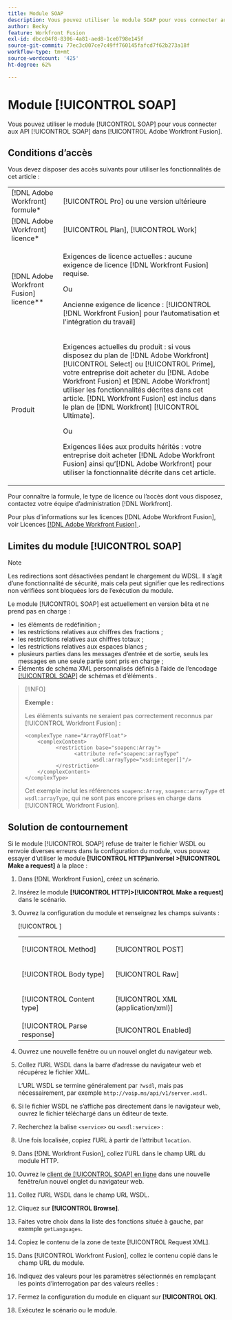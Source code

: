 ```yaml
---
title: Module SOAP
description: Vous pouvez utiliser le module SOAP pour vous connecter aux API SOAP dans Adobe Workfront Fusion.
author: Becky
feature: Workfront Fusion
exl-id: dbcc04f8-8306-4a81-aed8-1ce0798e145f
source-git-commit: 77ec3c007ce7c49ff760145fafcd7f62b273a18f
workflow-type: tm+mt
source-wordcount: '425'
ht-degree: 62%

---
```


# Module [!UICONTROL SOAP]

Vous pouvez utiliser le module [!UICONTROL SOAP] pour vous connecter aux API [!UICONTROL SOAP] dans [!UICONTROL Adobe Workfront Fusion].

## Conditions d’accès

Vous devez disposer des accès suivants pour utiliser les fonctionnalités de cet article :

<table style="table-layout:auto"> 
 <col> 
 <col> 
 <tbody> 
  <tr> 
   <td role="rowheader">[!DNL Adobe Workfront] formule*</td>
  <td> <p>[!UICONTROL Pro] ou une version ultérieure</p> </td>
  </tr> 
  <tr data-mc-conditions=""> 
   <td role="rowheader">[!DNL Adobe Workfront] licence*</td>
   <td> <p>[!UICONTROL Plan], [!UICONTROL Work]</p> </td> 
  </tr> 
  <tr> 
   <td role="rowheader">[!DNL Adobe Workfront Fusion] licence**</td> 
   <td>
   <p>Exigences de licence actuelles : aucune exigence de licence [!DNL Workfront Fusion] requise.</p>
   <p>Ou</p>
   <p>Ancienne exigence de licence : [!UICONTROL [!DNL Workfront Fusion] pour l’automatisation et l’intégration du travail] </p>
   </td> 
  </tr> 
  <tr> 
   <td role="rowheader">Produit</td> 
   <td>
   <p>Exigences actuelles du produit : si vous disposez du plan de [!DNL Adobe Workfront] [!UICONTROL Select] ou [!UICONTROL Prime], votre entreprise doit acheter du [!DNL Adobe Workfront Fusion] et [!DNL Adobe Workfront] utiliser les fonctionnalités décrites dans cet article. [!DNL Workfront Fusion] est inclus dans le plan de [!DNL Workfront] [!UICONTROL Ultimate].</p>
   <p>Ou</p>
   <p>Exigences liées aux produits hérités : votre entreprise doit acheter [!DNL Adobe Workfront Fusion] ainsi qu’[!DNL Adobe Workfront] pour utiliser la fonctionnalité décrite dans cet article.</p>
   </td> 
  </tr> 
 </tbody> 
</table>

Pour connaître la formule, le type de licence ou l’accès dont vous disposez, contactez votre équipe d’administration [!DNL Workfront].

Pour plus d’informations sur les licences [!DNL Adobe Workfront Fusion], voir Licences [[!DNL Adobe Workfront Fusion] ](/help/workfront-fusion/set-up-and-manage-workfront-fusion/licensing-operations-overview/license-automation-vs-integration.md).

## Limites du module [!UICONTROL SOAP]

>[!NOTE]
>
>Les redirections sont désactivées pendant le chargement du WDSL. Il s’agit d’une fonctionnalité de sécurité, mais cela peut signifier que les redirections non vérifiées sont bloquées lors de l’exécution du module.

Le module [!UICONTROL SOAP] est actuellement en version bêta et ne prend pas en charge :

* les éléments de redéfinition ;
* les restrictions relatives aux chiffres des fractions ;
* les restrictions relatives aux chiffres totaux ;
* les restrictions relatives aux espaces blancs ;
* plusieurs parties dans les messages d’entrée et de sortie, seuls les messages en une seule partie sont pris en charge ;
* Éléments de schéma XML personnalisés définis à l’aide de l’encodage [[!UICONTROL SOAP]](https://schemas.xmlsoap.org) de schémas et d’éléments .

>[!INFO]
>
>**Exemple :**
>  
>Les éléments suivants ne seraient pas correctement reconnus par [!UICONTROL Workfront Fusion] :
>
>```
><complexType name="ArrayOfFloat">
>     <complexContent>
>           <restriction base="soapenc:Array">
>                 <attribute ref="soapenc:arrayType"
>                       wsdl:arrayType="xsd:integer[]"/>
>           </restriction>
>     </complexContent>
></complexType>
>```
>
>Cet exemple inclut les références `soapenc:Array`, `soapenc:arrayType` et `wsdl:arrayType`, qui ne sont pas encore prises en charge dans [!UICONTROL Workfront Fusion].

## Solution de contournement

Si le module [!UICONTROL SOAP] refuse de traiter le fichier WSDL ou renvoie diverses erreurs dans la configuration du module, vous pouvez essayer d’utiliser le module **[!UICONTROL HTTP]universel >[!UICONTROL Make a request]** à la place :

1. Dans [!DNL Workfront Fusion], créez un scénario.
1. Insérez le module **[!UICONTROL HTTP]>[!UICONTROL Make a request]** dans le scénario.
1. Ouvrez la configuration du module et renseignez les champs suivants :

   <table style="table-layout:auto"> 
    <col> 
    <col> 
    <tbody> 
     <tr> 
      <td role="rowheader">[!UICONTROL Method]</td> 
      <td> <p>[!UICONTROL POST]</p> </td> 
     </tr> 
     <tr data-mc-conditions=""> 
      <td role="rowheader">[!UICONTROL Body type]</td> 
      <td> <p>[!UICONTROL Raw]</p> </td> [!UICONTROL ]
     </tr> 
     <tr> 
      <td role="rowheader">[!UICONTROL Content type]</td> 
      <td> <p>[!UICONTROL XML (application/xml)]</p> </td> 
     </tr> 
     <tr> 
      <td role="rowheader">[!UICONTROL Parse response]</td> 
      <td>[!UICONTROL Enabled]</td> 
     </tr> 
    </tbody> 
   </table>

   <!--![](/help/workfront-fusion/references/apps-and-modules/assets/workaround-350x443.png)-->

1. Ouvrez une nouvelle fenêtre ou un nouvel onglet du navigateur web.
1. Collez l’URL WSDL dans la barre d’adresse du navigateur web et récupérez le fichier XML.

   L’URL WSDL se termine généralement par `?wsdl`, mais pas nécessairement, par exemple `http://voip.ms/api/v1/server.wsdl`.

1. Si le fichier WSDL ne s’affiche pas directement dans le navigateur web, ouvrez le fichier téléchargé dans un éditeur de texte.
1. Recherchez la balise `<service>` ou `<wsdl:service>` :

   <!--![](/help/workfront-fusion/references/apps-and-modules/assets/service-350x65.png)-->

1. Une fois localisée, copiez l’URL à partir de l’attribut `location`.
1. Dans [!DNL Workfront Fusion], collez l’URL dans le champ URL du module HTTP.
1. Ouvrez le [client de [!UICONTROL SOAP] en ligne](https://wsdlbrowser.com/) dans une nouvelle fenêtre/un nouvel onglet du navigateur web.
1. Collez l’URL WSDL dans le champ URL WSDL.
1. Cliquez sur **[!UICONTROL Browse]**.
1. Faites votre choix dans la liste des fonctions située à gauche, par exemple `getLanguages`.
1. Copiez le contenu de la zone de texte [!UICONTROL Request XML].
1. Dans [!UICONTROL Workfront Fusion], collez le contenu copié dans le champ URL du module.
1. Indiquez des valeurs pour les paramètres sélectionnés en remplaçant les points d’interrogation par des valeurs réelles :

   <!--![](/help/workfront-fusion/references/apps-and-modules/assets/request-xml-350x172.png)-->

1. Fermez la configuration du module en cliquant sur **[!UICONTROL OK]**.
1. Exécutez le scénario ou le module.
